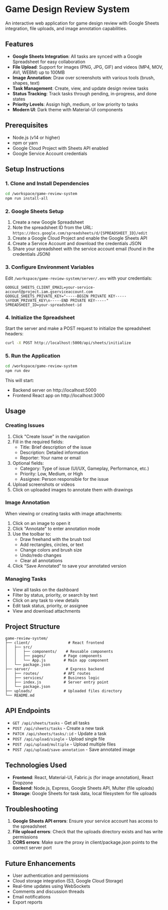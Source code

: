 # Game Design Review System

An interactive web application for game design review with Google Sheets integration, file uploads, and image annotation capabilities.

## Features

- **Google Sheets Integration**: All tasks are synced with a Google Spreadsheet for easy collaboration
- **File Upload**: Support for images (PNG, JPG, GIF) and videos (MP4, MOV, AVI, WEBM) up to 100MB
- **Image Annotation**: Draw over screenshots with various tools (brush, shapes, text)
- **Task Management**: Create, view, and update design review tasks
- **Status Tracking**: Track tasks through pending, in-progress, and done states
- **Priority Levels**: Assign high, medium, or low priority to tasks
- **Modern UI**: Dark theme with Material-UI components

## Prerequisites

- Node.js (v14 or higher)
- npm or yarn
- Google Cloud Project with Sheets API enabled
- Google Service Account credentials

## Setup Instructions

### 1. Clone and Install Dependencies

```bash
cd /workspace/game-review-system
npm run install-all
```

### 2. Google Sheets Setup

1. Create a new Google Spreadsheet
2. Note the spreadsheet ID from the URL: `https://docs.google.com/spreadsheets/d/{SPREADSHEET_ID}/edit`
3. Create a Google Cloud Project and enable the Google Sheets API
4. Create a Service Account and download the credentials JSON
5. Share your spreadsheet with the service account email (found in the credentials JSON)

### 3. Configure Environment Variables

Edit `/workspace/game-review-system/server/.env` with your credentials:

```env
GOOGLE_SHEETS_CLIENT_EMAIL=your-service-account@project.iam.gserviceaccount.com
GOOGLE_SHEETS_PRIVATE_KEY="-----BEGIN PRIVATE KEY-----\nYOUR_PRIVATE_KEY\n-----END PRIVATE KEY-----"
SPREADSHEET_ID=your-spreadsheet-id
```

### 4. Initialize the Spreadsheet

Start the server and make a POST request to initialize the spreadsheet headers:

```bash
curl -X POST http://localhost:5000/api/sheets/initialize
```

### 5. Run the Application

```bash
cd /workspace/game-review-system
npm run dev
```

This will start:
- Backend server on http://localhost:5000
- Frontend React app on http://localhost:3000

## Usage

### Creating Issues

1. Click "Create Issue" in the navigation
2. Fill in the required fields:
   - Title: Brief description of the issue
   - Description: Detailed information
   - Reporter: Your name or email
3. Optional fields:
   - Category: Type of issue (UI/UX, Gameplay, Performance, etc.)
   - Priority: Low, Medium, or High
   - Assignee: Person responsible for the issue
4. Upload screenshots or videos
5. Click on uploaded images to annotate them with drawings

### Image Annotation

When viewing or creating tasks with image attachments:
1. Click on an image to open it
2. Click "Annotate" to enter annotation mode
3. Use the toolbar to:
   - Draw freehand with the brush tool
   - Add rectangles, circles, or text
   - Change colors and brush size
   - Undo/redo changes
   - Clear all annotations
4. Click "Save Annotated" to save your annotated version

### Managing Tasks

- View all tasks on the dashboard
- Filter by status, priority, or search by text
- Click on any task to view details
- Edit task status, priority, or assignee
- View and download attachments

## Project Structure

```
game-review-system/
├── client/                 # React frontend
│   ├── src/
│   │   ├── components/    # Reusable components
│   │   ├── pages/        # Page components
│   │   └── App.js        # Main app component
│   └── package.json
├── server/                # Express backend
│   ├── routes/           # API routes
│   ├── services/         # Business logic
│   ├── index.js          # Server entry point
│   └── package.json
├── uploads/              # Uploaded files directory
└── README.md
```

## API Endpoints

- `GET /api/sheets/tasks` - Get all tasks
- `POST /api/sheets/tasks` - Create a new task
- `PATCH /api/sheets/tasks/:id` - Update a task
- `POST /api/upload/single` - Upload single file
- `POST /api/upload/multiple` - Upload multiple files
- `POST /api/upload/save-annotation` - Save annotated image

## Technologies Used

- **Frontend**: React, Material-UI, Fabric.js (for image annotation), React Dropzone
- **Backend**: Node.js, Express, Google Sheets API, Multer (file uploads)
- **Storage**: Google Sheets for task data, local filesystem for file uploads

## Troubleshooting

1. **Google Sheets API errors**: Ensure your service account has access to the spreadsheet
2. **File upload errors**: Check that the uploads directory exists and has write permissions
3. **CORS errors**: Make sure the proxy in client/package.json points to the correct server port

## Future Enhancements

- User authentication and permissions
- Cloud storage integration (S3, Google Cloud Storage)
- Real-time updates using WebSockets
- Comments and discussion threads
- Email notifications
- Export reports